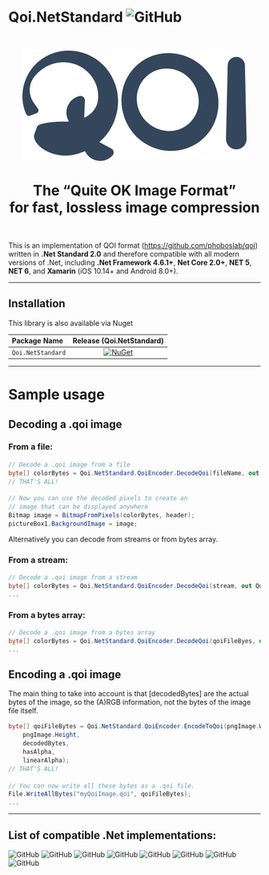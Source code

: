 # Qoi.NetStandard ![GitHub](https://img.shields.io/github/license/RGgt/Qoi.NetStandard)
<br/>
<div align="center">

![QOI Logo](qoi-logo.svg)
# The “Quite OK Image Format” <br/>for fast, lossless image compression

</div>
<br/>

This is an implementation of QOI format (https://github.com/phoboslab/qoi) written in **.Net Standard 2.0** and therefore compatible with all modern versions of .Net, including **.Net Framework 4.6.1+**, **Net Core 2.0+**, **NET 5**, **NET 6**, and **Xamarin** (iOS 10.14+ and Android 8.0+).

---

## Installation

This library is also available via Nuget
<div align="center">

| Package Name                   | Release (Qoi.NetStandard) |
|:--------------------------------|:-----------------:|
| `Qoi.NetStandard`         | [![NuGet](https://img.shields.io/nuget/v/Qoi.NetStandard.svg)](https://www.nuget.org/packages/Qoi.NetStandard/)

</div>

---

# Sample usage

## Decoding a .qoi image

### From a file:
```csharp
// Decode a .qoi image from a file
byte[] colorBytes = Qoi.NetStandard.QoiEncoder.DecodeQoi(fileName, out Qoi.NetStandard.QoiHeader header);
// THAT'S ALL!

// Now you can use the decoded pixels to create an 
// image that can be displayed anywhere
Bitmap image = BitmapFromPixels(colorBytes, header);
pictureBox1.BackgroundImage = image;
```
Alternatively you can decode from streams or from bytes array.
### From a stream:
```csharp
// Decode a .qoi image from a stream
byte[] colorBytes = Qoi.NetStandard.QoiEncoder.DecodeQoi(stream, out Qoi.NetStandard.QoiHeader header);
...
```
### From a bytes array:
```csharp
// Decode a .qoi image from a bytes array
byte[] colorBytes = Qoi.NetStandard.QoiEncoder.DecodeQoi(qoiFileByes, out Qoi.NetStandard.QoiHeader header);
...
```



## Encoding a .qoi image
The main thing to take into account is that [decodedBytes] are the actual bytes of the image, so the (A)RGB information, not the bytes of the image file itself.
```csharp
byte[] qoiFileBytes = Qoi.NetStandard.QoiEncoder.EncodeToQoi(pngImage.Width,
    pngImage.Height,
    decodedBytes,
    hasAlpha,
    linearAlpha);
// THAT'S ALL!

// You can now write all these bytes as a .qoi file.
File.WriteAllBytes("myQoiImage.qoi", qoiFileBytes);
...
```
---
## List of compatible .Net implementations:
 
![GitHub](https://img.shields.io/badge/-Net_Standard_2.0+-blue) ![GitHub](https://img.shields.io/badge/-Net_Framework_4.6.1+-blue) ![GitHub](https://img.shields.io/badge/-Net_Core_2.0+-blue) ![GitHub](https://img.shields.io/badge/-NET_5.0+-blue) ![GitHub](https://img.shields.io/badge/-Mono_5.4+-blue) ![GitHub](https://img.shields.io/badge/-Xamarin.iOS_10.14+-blue) ![GitHub](https://img.shields.io/badge/-Xamarin.Android_8.0+-blue) ![GitHub](https://img.shields.io/badge/-Unity_2018+-blue) 